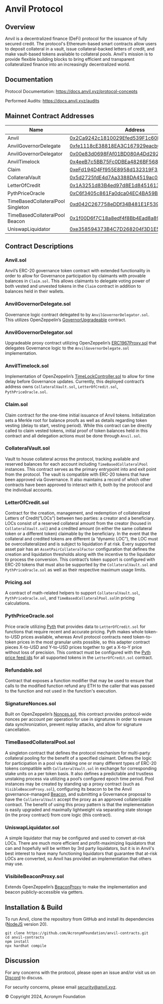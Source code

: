 # Anvil Protocol

## Overview
Anvil is a decentralized finance (DeFi) protocol for the issuance of fully secured credit. 
The protocol's Ethereum-based smart contracts allow users to deposit collateral in a vault, 
issue collateral-backed letters of credit, and make vault-based tokens available to collateral 
pools. Anvil's mission is to provide flexible building blocks to bring efficient and transparent 
collateralized finance into an increasingly decentralized world.

## Documentation
Protocol Documentation: https://docs.anvil.xyz/protocol-concepts

Performed Audits: https://docs.anvil.xyz/audits

## Mainnet Contract Addresses

| Name                             | Address                                                                                                              |
|----------------------------------|----------------------------------------------------------------------------------------------------------------------|
| Anvil                            | [0x2Ca9242c1810029Efed539F1c60D68B63AD01BFc](https://etherscan.io/address/0x2Ca9242c1810029Efed539F1c60D68B63AD01BFc)|
| AnvilGovernorDelegate            | [0xfe1118cE38818EA3C167929eacb6310CDc42a361](https://etherscan.io/address/0xfe1118cE38818EA3C167929eacb6310CDc42a361)|
| AnvilGovernorDelegator           | [0x00e83d0698FAf01BD080A4Dd2927e6aB7C4874c9](https://etherscan.io/address/0x00e83d0698FAf01BD080A4Dd2927e6aB7C4874c9)|
| AnvilTimelock                    | [0x4eeB7c5BB75Fc0DBEa4826BF568FD577f62cad21](https://etherscan.io/address/0x4eeB7c5BB75Fc0DBEa4826BF568FD577f62cad21)|
| Claim                            | [0xeFd194D4Ff955E8958d132319F31D2aB9f7E29Ac](https://etherscan.io/address/0xeFd194D4Ff955E8958d132319F31D2aB9f7E29Ac)|
| CollateralVault                  | [0x5d2725fdE4d7Aa3388DA4519ac0449Cc031d675f](https://etherscan.io/address/0x5d2725fdE4d7Aa3388DA4519ac0449Cc031d675f)|
| LetterOfCredit                   | [0x1A3251d83B4ed97d8E1d8451613D7DD9B4f42961](https://etherscan.io/address/0x1A3251d83B4ed97d8E1d8451613D7DD9B4f42961)|
| PythPriceOracle                  | [0xC6f3405c861Fa0dca04EC4BA59Bc189D1d56Ee05](https://etherscan.io/address/0xC6f3405c861Fa0dca04EC4BA59Bc189D1d56Ee05)|
| TimeBasedCollateralPool Singleton| [0xd042C267758eDDf34B481E1F539d637e41db3e5a](https://etherscan.io/address/0xd042C267758eDDf34B481E1F539d637e41db3e5a)|
| TimeBasedCollateralPool Beacon   | [0x1f00D6f7C18a8edf4f8Bb4Ead8a898aBDd9c9E14](https://etherscan.io/address/0x1f00D6f7C18a8edf4f8Bb4Ead8a898aBDd9c9E14)|
| UniswapLiquidator                | [0xe358594373B4C7D268204f3D1E5226ce4dB2A712](https://etherscan.io/address/0xe358594373B4C7D268204f3D1E5226ce4dB2A712)|

## Contract Descriptions
### Anvil.sol
Anvil’s ERC-20 governance token contract with extended functionality in order to allow 
for Governance participation by claimants with provable balances in `Claim.sol`. 
This allows claimants to delegate voting power of both vested and unvested 
tokens in the `Claim` contract in addition to balances held in their wallets.

### AnvilGovernorDelegate.sol
Governance logic contract delegated to by `AnvilGovernorDelegator.sol`. 
This utilizes OpenZeppelin’s 
[GovernorUpgradeable](https://github.com/OpenZeppelin/openzeppelin-contracts-upgradeable/blob/master/contracts/governance/GovernorUpgradeable.sol) 
contract.

### AnvilGovernorDelegator.sol
Upgradeable proxy contract utilizing OpenZeppelin’s 
[ERC1967Proxy.sol](https://github.com/OpenZeppelin/openzeppelin-contracts/blob/master/contracts/proxy/ERC1967/ERC1967Proxy.sol) 
that delegates Governance logic to the `AnvilGovernorDelegate.sol` implementation.

### AnvilTimelock.sol
Implementation of OpenZeppelin’s 
[TimeLockController.sol](https://github.com/OpenZeppelin/openzeppelin-contracts/blob/master/contracts/governance/TimelockController.sol) 
to allow for time delay before Governance updates. Currently, this deployed contract’s 
address owns `CollateralVault.sol`, `LetterOfCredit.sol`, `PythPriceOracle.sol`.

### Claim.sol
Claim contract for the one-time initial issuance of Anvil tokens. 
Initialization sets a Merkle root for balance proofs as well as details regarding 
token vesting (delay to start, vesting period). While this contract can be directly 
called to claim vested tokens, initial proof of token balances held in this contract 
and all delegation actions must be done through `Anvil.sol`. 

### CollateralVault.sol
Vault to house collateral across the protocol, tracking available and reserved balances 
for each account including `TimeBasedCollateralPool` instances. This contract serves as the 
primary entrypoint into and exit point from the protocol. The vault is compatible with 
ERC-20 tokens that have been approved via Governance. It also maintains a record of which 
other contracts have been approved to interact with it, both by the protocol and the 
individual accounts.

### LetterOfCredit.sol
Contract for the creation, management, and redemption of collateralized Letters of Credit(“LOCs”) 
between two parties: a creator and a beneficiary. LOCs consist of a reserved collateral 
amount from the creator (housed in `CollateralVault.sol`) and a credited amount 
(in either the same collateral token or a different token) claimable by the beneficiary. 
In the event that the collateral and credited tokens are different (a “dynamic LOC”), 
the LOC must be overcollateralized and is subject to liquidation if at risk. Every supported 
asset pair has an `AssetPairCollateralFactor` configuration that defines the creation and 
liquidation thresholds along with the incentive to the liquidator to process the conversion. 
This contract’s token support is configured with ERC-20 tokens that must also be supported by the 
`CollateralVault.sol` and `PythPriceOracle.sol` as well as their respective maximum usage 
limits.

### Pricing.sol
A contract of math-related helpers to support `CollateralVault.sol`, `PythPriceOracle.sol`, and 
`TimeBasedCollateralPool.sol`in pricing calculations.

### PythPriceOracle.sol
Price oracle utilizing [Pyth](https://www.pyth.network/) that provides data to `LetterOfCredit.sol` for functions that 
require recent and accurate pricing. Pyth makes whole token-to-USD prices available, whereas Anvil protocol contracts need
token-to-token prices in the most granular units possible, so this adapter contract pieces X-to-USD and Y-to-USD 
prices together to get a X-to-Y price without loss of precision. This contract must be configured with the [Pyth price 
feed ids](https://www.pyth.network/developers/price-feed-ids) for all supported tokens in the `LetterOfCredit.sol` contract.

### Refundable.sol
Contract that exposes a function modifier that may be used to ensure that calls to the modified function refund any ETH 
to the caller that was passed to the function and not used in the function's execution.

### SignatureNonces.sol
Built on OpenZeppelin’s 
[Nonces.sol](https://github.com/OpenZeppelin/openzeppelin-contracts/blob/master/contracts/utils/Nonces.sol), 
this contract provides protocol-wide nonces per account per operation for use in signatures in order to 
ensure data synchronization, prevent replay attacks, and allow for signature cancellation.

### TimeBasedCollateralPool.sol
A singleton contract that defines the protocol mechanism for multi-party collateral pooling for the benefit of a 
specified claimant. Defines the logic for participation in a pool via staking one or many different types 
of ERC-20 tokens compatible with `CollateralVault.sol` in exchange for corresponding stake units on a per 
token basis. It also defines a predictable and trustless unstaking process via utilizing a pool’s configured epoch time 
period. Pool instances may be created by standing up a proxy contract (such as `VisibleBeaconProxy.sol`), configuring
its beacon to be the Anvil governance-managed [Beacon](https://etherscan.io/address/0x1f00D6f7C18a8edf4f8Bb4Ead8a898aBDd9c9E14), 
and submitting a Governance proposal to have the `CollateralVault` accept the proxy as an approved collaterizable 
contract. The benefit of using this proxy pattern is that the implementation is easily upgraded and maximally 
lightweight via separating state storage (in the proxy contract) from core logic (this contract).

### UniswapLiquidator.sol
A simple liquidator that may be configured and used to convert at-risk LOCs. There are much more efficient and 
profit-maximizing liquidators that can and hopefully will be written by 3rd party liquidators, but it is in Anvil's 
best interest to have many functioning liquidators that guarantee that at-risk LOCs are converted, so Anvil has
provided an implementation that others may use. 

### VisibileBeaconProxy.sol
Extends OpenZeppelin’s [BeaconProxy](https://github.com/OpenZeppelin/openzeppelin-contracts/blob/master/contracts/proxy/beacon/BeaconProxy.sol) 
to make the implementation and beacon publicly-accessible via getters.

## Installation & Build
To run Anvil, clone the repository from GitHub and install its dependencies ([NodeJS](https://nodejs.org/) version 20).
```
git clone https://github.com/AcronymFoundation/anvil-contracts.git
cd anvil-contracts
npm install
npx hardhat compile
```

## Discussion
For any concerns with the protocol, please open an issue and/or visit us on [Discord](https://discord.gg/57YVuqVx) to discuss.

For security concerns, please email security@anvil.xyz.

© Copyright 2024, Acronym Foundation